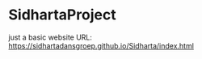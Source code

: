 # SidhartaProject
just a basic website URL: https://sidhartadansgroep.github.io/Sidharta/index.html
